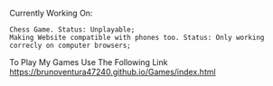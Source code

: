 Currently Working On:

	Chess Game. Status: Unplayable;	
	Making Website compatible with phones too. Status: Only working correcly on computer browsers;
  
  
  
To Play My Games Use The Following Link
https://brunoventura47240.github.io/Games/index.html
